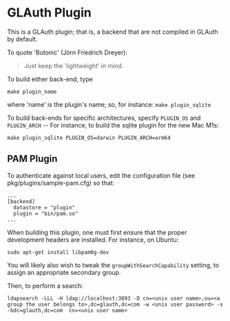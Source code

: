 # GLAuth Plugin

This is a GLAuth plugin; that is, a backend that are not compiled in GLAuth by default.

To quote 'Butonic' (Jörn Friedrich Dreyer):

> Just keep the 'lightweight' in mind.

To build either back-end, type
```
make plugin_name
```
where 'name' is the plugin's name; so, for instance: `make plugin_sqlite`

To build back-ends for specific architectures, specify `PLUGIN_OS` and `PLUGIN_ARCH` --
 For instance, to build the sqlite plugin for the new Mac M1s:
 ```
make plugin_sqlite PLUGIN_OS=darwin PLUGIN_ARCH=arm64
 ```

## PAM Plugin

To authenticate against local users, edit the configuration file (see pkg/plugins/sample-pam.cfg) so that:

```
...
[backend]
  datastore = "plugin"
  plugin = "bin/pam.so"
...
```

When building this plugin, one must first ensure that the proper development headers are installed. For instance, on Ubuntu:
```
sudo apt-get install libpam0g-dev
```

You will likely also wish to tweak the `groupWithSearchCapability` setting, to assign an appropriate secondary group.

Then, to perform a search:
```
ldapsearch -LLL -H ldap://localhost:3893 -D cn=<unix user name>,ou=<a group the user belongs to>,dc=glauth,dc=com -w <unix user password> -x -bdc=glauth,dc=com  cn=<unix user name>
```
